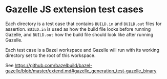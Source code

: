 # Gazelle JS extension test cases

Each directory is a test case that contains `BUILD.in` and `BUILD.out` files for
assertion. `BUILD.in` is used as how the build file looks before running
Gazelle, and `BUILD.out` how the build file should look like after running
Gazelle.

Each test case is a Bazel workspace and Gazelle will run with its working
directory set to the root of this workspace.

See https://github.com/bazelbuild/bazel-gazelle/blob/master/extend.md#gazelle_generation_test-gazelle_binary
